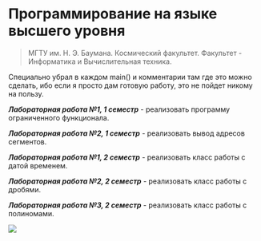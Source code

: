 # Программирование на языке высшего уровня

> МГТУ им. Н. Э. Баумана.
> Космический факультет.
> Факультет - Информатика и Вычислительная техника.

Специально убрал в каждом main() и комментарии там где это можно сделать, ибо если я просто дам готовую работу, это не пойдет никому на пользу.

**_Лабораторная работа №1, 1 семестр_** - реализовать программу ограниченного функционала.

**_Лабораторная работа №2, 1 семестр_** - реализовать вывод адресов сегментов.

**_Лабораторная работа №1, 2 семестр_** - реализовать класс работы с датой временем.

**_Лабораторная работа №2, 2 семестр_** - реализовать класс работы с дробями.

**_Лабораторная работа №3, 2 семестр_** - реализовать класс работы с полиномами.

![](https://img.shields.io/badge/Created%20and%20checked%20by-RPK-darkgreen)
